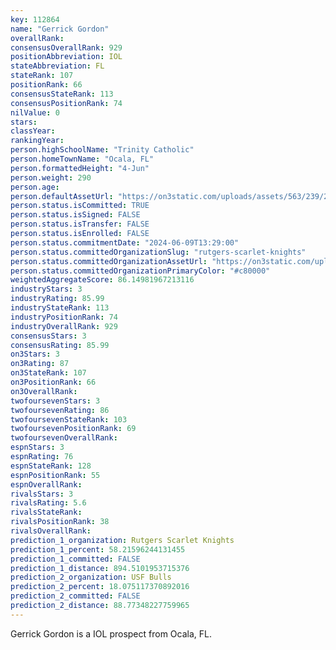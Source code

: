 ```yaml
---
key: 112864
name: "Gerrick Gordon"
overallRank: 
consensusOverallRank: 929
positionAbbreviation: IOL
stateAbbreviation: FL
stateRank: 107
positionRank: 66
consensusStateRank: 113
consensusPositionRank: 74
nilValue: 0
stars: 
classYear: 
rankingYear: 
person.highSchoolName: "Trinity Catholic"
person.homeTownName: "Ocala, FL"
person.formattedHeight: "4-Jun"
person.weight: 290
person.age: 
person.defaultAssetUrl: "https://on3static.com/uploads/assets/563/239/239563.png"
person.status.isCommitted: TRUE
person.status.isSigned: FALSE
person.status.isTransfer: FALSE
person.status.isEnrolled: FALSE
person.status.commitmentDate: "2024-06-09T13:29:00"
person.status.committedOrganizationSlug: "rutgers-scarlet-knights"
person.status.committedOrganizationAssetUrl: "https://on3static.com/uploads/assets/161/150/150161.svg"
person.status.committedOrganizationPrimaryColor: "#c80000"
weightedAggregateScore: 86.14981967213116
industryStars: 3
industryRating: 85.99
industryStateRank: 113
industryPositionRank: 74
industryOverallRank: 929
consensusStars: 3
consensusRating: 85.99
on3Stars: 3
on3Rating: 87
on3StateRank: 107
on3PositionRank: 66
on3OverallRank: 
twofoursevenStars: 3
twofoursevenRating: 86
twofoursevenStateRank: 103
twofoursevenPositionRank: 69
twofoursevenOverallRank: 
espnStars: 3
espnRating: 76
espnStateRank: 128
espnPositionRank: 55
espnOverallRank: 
rivalsStars: 3
rivalsRating: 5.6
rivalsStateRank: 
rivalsPositionRank: 38
rivalsOverallRank: 
prediction_1_organization: Rutgers Scarlet Knights
prediction_1_percent: 58.21596244131455
prediction_1_committed: FALSE
prediction_1_distance: 894.5101953715376
prediction_2_organization: USF Bulls
prediction_2_percent: 18.075117370892016
prediction_2_committed: FALSE
prediction_2_distance: 88.77348227759965
---
```

Gerrick Gordon is a IOL prospect from Ocala, FL.